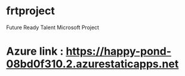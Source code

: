 # frtproject
Future Ready Talent Microsoft Project
# Azure link : https://happy-pond-08bd0f310.2.azurestaticapps.net
